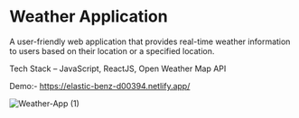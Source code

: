 # Weather Application

A user-friendly web application that provides real-time weather information to users based on their location or a specified location.

Tech Stack – JavaScript, ReactJS, Open Weather Map API

Demo:-
https://elastic-benz-d00394.netlify.app/

![Weather-App (1)](https://github.com/aryansingh027/Weather-App/assets/90173266/ba11b8ce-1cd0-4fc9-aca0-f2277248eaff)

